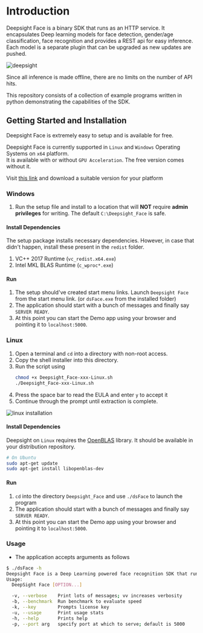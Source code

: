 # Introduction

Deepsight Face is a binary SDK that runs as an HTTP service.  It encapsulates Deep learning models for face detection, gender/age classification, face recognition and provides a REST api for easy inference.  Each model is a separate plugin that can be upgraded as new updates are pushed.  

![deepsight](https://j.gifs.com/Xo23k8.gif)

Since all inference is made offline, there are no limits on the number of API hits.

This repository consists of a collection of example programs written in python demonstrating the capabilities of the SDK.

## Getting Started and Installation

Deepsight Face is extremely easy to setup and is available for free.

Deepsight Face is currently supported in `Linux` and `Windows` Operating Systems on `x64` platform.  
It is available with or without `GPU Acceleration`.  The free version comes without it.

Visit [this link](https://www.baseapp.com/deepsight-image-recognition-sdk/deepsight-face-sdk-download/) and download a suitable version for your platform

### Windows

1. Run the setup file and install to a location that will **NOT** require **admin privileges** for writing. The default `C:\Deepsight_Face` is safe.

#### Install Dependencies

The setup package installs necessary dependencies.  However, in case that didn't happen, install these present in the `redist` folder.

1. VC++ 2017 Runtime (`vc_redist.x64.exe`)
1. Intel MKL BLAS Runtime  (`c_wproc*.exe`)

#### Run

1. The setup should've created start menu links. Launch `Deepsight Face` from the start menu link. (or `dsFace.exe` from the installed folder)
2. The application should start with a bunch of messages and finally say `SERVER READY`.
3. At this point you can start the Demo app using your browser and pointing it to `localhost:5000`.

### Linux

1. Open a terminal and `cd` into a directory with non-root access.
2. Copy the shell installer into this directory.
3. Run the script using 
    ```sh
    chmod +x Deepsight_Face-xxx-Linux.sh
    ./Deepsight_Face-xxx-Linux.sh
    ```
4. Press the space bar to read the EULA and enter `y` to accept it
5. Continue through the prompt until extraction is complete.

![linux installation](https://github.com/baseapp/DeepSight-Face-Recognition-SDK/blob/master/linux_install.gif)

#### Install Dependencies

Deepsight on `Linux` requires the [OpenBLAS](http://www.openblas.net/) library.  It should be available in your distribution repository.

```sh
# On Ubuntu
sudo apt-get update
sudo apt-get install libopenblas-dev
```

#### Run

1. `cd` into the directory `Deepsight_Face` and use `./dsFace` to launch the program 
2. The application should start with a bunch of messages and finally say `SERVER READY`.
3. At this point you can start the Demo app using your browser and pointing it to `localhost:5000`.

### Usage

* The application accepts arguments as follows

```sh
$ ./dsFace -h
Deepsight Face is a Deep Learning powered face recognition SDK that runs locally as a http service
Usage:
  DeepSight Face [OPTION...]

  -v, --verbose    Print lots of messages; vv increases verbosity
  -b, --benchmark  Run benchmark to evaluate speed
  -k, --key        Prompts license key
  -u, --usage      Print usage stats
  -h, --help       Prints help
  -p, --port arg   specify port at which to serve; default is 5000
```
